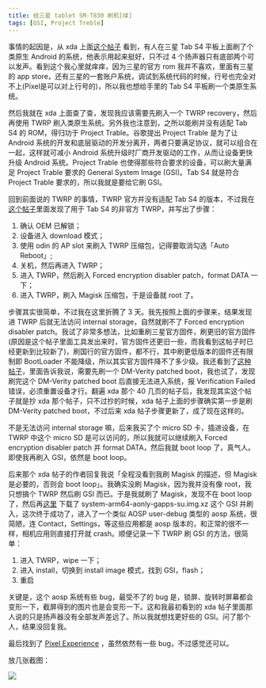 ```yaml
---
title: 给三星 tablet SM-T830 刷机[续]
tags: [GSI, Project Treble]
---
```


事情的起因是，从 xda 上面[这个帖子](https://forum.xda-developers.com/galaxy-tab-s4/help/lineage-development-t3852509) 看到，有人在三星 Tab S4 平板上面刷了个类原生 Android 的系统，他表示用起来挺好，只不过 4 个扬声器只有底部两个可以发声。看到这个我心里就痒痒，因为三星的官方 rom 我并不喜欢，里面有三星的 app store，还有三星的一套账户系统，调试到系统代码的时候，行号也完全对不上(Pixel是可以对上行号的)，所以我也想给手里的 Tab S4 平板刷一个类原生系统。

然后我就在 xda 上面查了查，发现我应该需要先刷入一个 TWRP recovery，然后再使用 TWRP 刷入类原生系统。另外我也注意到，之所以能刷并没有适配 Tab S4 的 ROM，得归功于 Project Trable。谷歌提出 Project Trable 是为了让 Android 系统的开发和底层驱动的开发分离开，两者只要满足协议，就可以组合在一起，这样就可减小 Android 系统升级时厂商开发驱动的工作，从而让设备更快升级 Android 系统。Project Trable 也使得那些符合要求的设备，可以刷大量满足 Project Trable 要求的 General System Image (GSI)。Tab S4 就是符合 Project Trable 要求的，所以我就是要给它刷 GSI。

回到前面说的 TWRP 的事情，TWRP 官方并没有适配 Tab S4 的版本，不过我在[这个帖子](https://forum.xda-developers.com/galaxy-tab-s4/development/recovery-twrp-3-2-3-1-galaxy-tab-s4-t3843211)里面发现了用于 Tab S4 的非官方 TWRP，并写出了步骤：

1. 确认 OEM 已解锁；
2. 设备进入 download 模式；
3. 使用 odin 的 AP slot 来刷入 TWRP 压缩包，记得要取消勾选「Auto Reboot」;
4. 关机，然后再进入 TWRP；
5. 进入 TWRP，然后刷入 Forced encryption disabler patch，format DATA 一下；
6. 进入 TWRP，刷入 Magisk 压缩包，于是设备就 root 了。

步骤其实很简单，不过我在这里折腾了 3 天。我先按照上面的步骤来，结果发现进 TWRP 后就无法访问 internal storage，自然就刷不了 Forced encryption disabler patch。我试了非常多想法，比如重刷三星官方固件，刷更旧的官方固件(原因是这个帖子里面工具发出来时，官方固件还更旧一些，而我看到这帖子时已经更新到比较新了)，刷国行的官方固件，都不行，其中刷更低版本的固件还有限制即 BootLoader 不能降级，所以其实官方固件降不了多少级。我还看到了[这种帖子](https://www.thecustomdroid.com/install-twrp-samsung-galaxy-tab-s4-root-guide/)，里面告诉我说，需要先刷一个 DM-Verity patched boot，我也试了，发现刷完这个 DM-Verity patched boot 后直接无法进入系统，报 Verification Failed 错误，必须重置设备才行。翻遍 xda 那个 40 几页的帖子后，我发现其实这个帖子就是抄 xda 那个帖子，只不过抄的时候，xda 帖子上面的步骤确实第一步是刷 DM-Verity patched boot，不过后来 xda 帖子步骤更新了，成了现在这样的。

不是无法访问 internal storage 嘛，后来我买了个 micro SD 卡，插进设备，在 TWRP 中这个 micro SD 是可以访问的，所以我就可以继续刷入 Forced encryption disabler patch 并 format DATA，然后我就 boot loop 了，真气人。即使我再刷入 GSI，依然是 boot loop。

后来那个 xda 帖子的作者回复我说「全程没看到我刷 Magisk 的描述，但 Magisk 是必要的，否则会 boot loop」。我确实没刷 Magisk，因为我并没有像 root，我只想搞个 TWRP 然后刷 GSI 而已。于是我就刷了 Magisk，发现不在 boot loop 了，然后再[这里](https://github.com/phhusson/treble_experimentations/releases/tag/v108) 下载了 system-arm64-aonly-gapps-su.img.xz 这个 GSI 并刷入，这次终于成功了，进入了一个类似 AOSP user-debug 类型的 aosp 系统，很简陋，连 Contact，Settings，等这些应用都是 aosp 版本的，和正常的很不一样，相机应用则直接打开就 crash。顺便记录一下 TWRP 刷 GSI 的方法，很简单：

1. 进入 TWRP，wipe 一下；
2. 进入 install，切换到 install image 模式，找到 GSI，flash；
3. 重启

关键是，这个 aosp 系统有些 bug，最受不了的 bug 是，锁屏、旋转时屏幕都会变形一下，截屏得到的图片也是会变形一下。这和我最初看到的 xda 帖子里面那人说的只是扬声器没有全部发声差远了。所以我就想找更好些的 GSI。问了那个人，结果没回复我。

最后找到了 [Pixel Experience](https://forum.xda-developers.com/project-treble/trebleenabled-device-development/9-0-pixelexperience-p-t3833294) ，虽然依然有一些 bug，不过感觉还可以。

放几张截图：

![](http://tao93.top/images/2019/01/01/1546351524.png)
